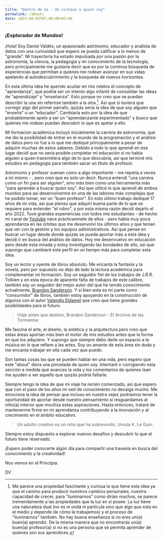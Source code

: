 ```yaml
---
title: "Dentro de mi - Un vistazo a quien soy"
permalink: /about/
date: 2023-08-05T07:00:00+03:00
---
```


### ¡Explorador de Mundos!

¡Hola! Soy Daniel Valdés, un apasionado astrónomo, educador y analista de datos con una curiosidad que espero se pueda calificar a lo menos de "grande". Mi trayectoria ha estado impulsada por una pasión por la astronomía, la ciencia, la pedagogía y mi conocimiento de la tecnología, pero principalmente me gustaría decir que es por la contínua búsqueda de experiencias que permitan a quienes me rodean avanzar en sus vidas apelando al autodescubrimiento y la búsqueda de nuevos horizontes. 

En esta última idea he querido acuñar en mis relatos el concepto de "aprendanza", que podría ser un intento algo infantil de consolidar las ideas de "aprendizaje" y "enseñanza". Esto porque no creo que se puedan describir la una sin referirse también a la otra [^1]. Así que si tuviera que corregir algo del primer párrafo, quizás sería la idea de que soy alguien que "enseña" o un "educador". Cambiaría esto por la idea de que probablemente apelo a ser un "aprendanzante experimentado" y busco que quienes me rodean puedan descubrir lo que es apelar a ello.

Mi formación académica incluyó inicialmente la carrera de astronomía, que me dio la posibilidad de entrar en el mundo de la programación y el análisis de datos pero no fue a lo que me dediqué principalmente a pesar de adquirir muchas de estos saberes. Debido a todo lo que aprendí en ese lugar decidí que no sería posible completar mi educación si no había alguien a quien transmitiera algo de lo que descubría, así que terminé mis estudios en pedagogía para también sacar un título de profesor. 

Astrónomo y profesor suenan como a algo importante - me repetía a veces a mi mismo - , pero creo que es solo un decir. Nunca entendí "una carrera como un fin para ser alguien", sino más bien como una herramienta más "para aprender a buscar quien soy". Así que utilicé lo que aprendí de ambos mundos para así desenvolverme en una de las labores más complejas que he podido tomar, ser un "buen profesor". En esto último trabajo dediqué 17 años de mi vida, así que pienso que adquirí buena parte de lo que se requiere para entender "el rubro", y por esta misma razón decidí dejarlo el año 2022. Tuve grandes experiencias con todos mis estudiantes - de hecho mi canal de [Youtube](https://www.youtube.com/channel/UCE9a5RZRjCwvyFlg2ORG1HA) nace prácticamnete de ellos - pero había muy poca aprendanza en las órbitas que me desenvolví los últimos años y que tenían que ver con la gestión y los equipos administrativos. Así que pensé en buscar un lugar desde donde quizás se pueda aportar más a esta idea y decidí ir en busca del análisis de datos. Hoy me desenvuelvo en educación pero desde esta mirada y estoy investigando las bondades de ello, así que supongo que cambiaré este perfil en un tiempo más para completar esta idea.

Soy un lector y oyente de libros absoluto. Me encanta la fantasía y la novela, pero por supuesto no dejo de lado la lectura académica para complementar mi formación. Soy un seguidor fiel de los trabajos de J.R.R. Tolkien y en esta época de aparente falta de trabajos de este calibre, también soy un seguidor del mejor autor del que he tenido conocimiento actualmente, [Brandon Sanderson](https://www.brandonsanderson.com/). Y si bien esta es mi parte como "consumidor" de libros, también estoy apoyando en la construcción de algunos con el autor [Valendis Eldamel](https://www.wattpad.com/user/valendiseldamel) que creo que tiene grandes posibilidades para el futuro.

> Viaje antes que destino, Brandon Sanderson - El Archivo de las Tormentas

Me fascina el arte, el diseño, la estética y la arquitectura pero creo que estas áreas aportan más bien el motor de mis estudios antes que la forma en que los adquiero. Y supongo que siempre debo darle un espacio a la música en lo que refiere a las artes. Soy un amante de esta área sin duda y me encanta trabajar en ella cada vez que puedo. 

Son tantas cosas las que se pueden hablar en una vida, pero espero que este "about" diera una pincelada de quien soy. Intentaré ir corrigiendo esta sección a medida que avances la vida y los comentarios de quienes lean me ayuden a ver aquello que quizás podría faltarle. 


Siempre tengo la idea de que mi viaje ha recién comenzado, así que espero que con el paso de los años mi sed de conocimiento no decaiga mucho. Me emociona la idea de pensar que incluso en nuestra vejez podríamos tener la oportunidad de aportar desde nuestro pensamiento si resguardamos al niño(a) interior que moviliza estas aspiraciones. Hasta entonces, trataré de mantenerme firme en mi aprendanza contribuyendo a la innovación y al crecimiento en el ámbito educativo.

> Un adulto creativo es un niño que ha sobrevivido, Ursula K. Le Guin.

Siempre estoy dispuesto a explorar nuevos desafíos y descubrir lo que el futuro tiene reservado.

¡Espero poder conocerte algún día para compartir una travesía en busca del conocimiento y la creatividad!

Nos vemos en el Principia.

DV


[^1]: Me parece una propiedad fascinante y curiosa la que tiene esta idea ya que el camino para producir nuestros cambios personales, nuestra capacidad de crecer, para "iluminarnos" como dirían muchos, se parece tremendamente a las propiedades que la luz en sí posee. La luz tiene una naturaleza dual (no es ni onda ni partícula sino que algo que esta en el medio y depende de cómo la trabajemos) y el proceso de "iluminarnos" también. No hay buena enseñanza si no eres un(a) buen(a) aprendiz. De la misma manera que no encontrarás un(a) buen(a) profesor(a) si no es una persona que se permita aprender de quienes son sus aprendices. 
